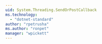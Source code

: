 ```yaml
---
uid: System.Threading.SendOrPostCallback
ms.technology: 
  - "dotnet-standard"
author: "rpetrusha"
ms.author: "ronpet"
manager: "wpickett"
---
```

